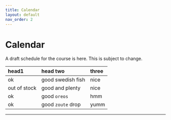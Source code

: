```yaml
---
title: Calendar
layout: default
nav_order: 2
---
```

# Calendar

A draft schedule for the course is here. This is subject to change.

| head1        | head two          | three |
|:-------------|:------------------|:------|
| ok           | good swedish fish | nice  |
| out of stock | good and plenty   | nice  |
| ok           | good `oreos`      | hmm   |
| ok           | good `zoute` drop | yumm  |


----
